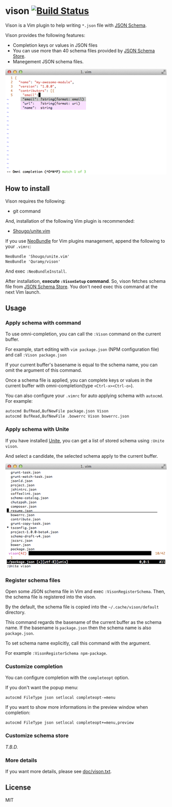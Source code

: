 # vison [![Build Status](https://travis-ci.org/Quramy/vison.svg?branch=master)](https://travis-ci.org/Quramy/vison)

Vison is a Vim plugin to help writing `*.json` file with [JSON Schema](http://json-schema.org/).

Vison provides the following features:

* Completion keys or values in JSON files
 * You can use more than 40 schema files provided by [JSON Schema Store](http://schemastore.org/json/).
* Manegement JSON schema files.

![capture](capt_comp.png)

## How to install

Vison requires the following:

* git command

And, installation of the following Vim plugin is recommended:

* [Shougo/unite.vim](https://github.com/Shougo/unite.vim)

If you use [NeoBundle](https://github.com/Shougo/neobundle.vim) for Vim plugins management, append the following to your `.vimrc`:

```vim
NeoBundle 'Shougo/unite.vim'
NeoBundle 'Quramy/vison'
```

And exec `:NeoBundleInstall`.

After installation, **execute `:VisonSetup` command**.
So, vison fetches schema file from [JSON Schema Store](http://schemastore.org/json/).
You don't need exec this command at the next Vim launch.

## Usage

### Apply schema with command
To use omni-completion, you can call the `:Vison` command on the current buffer.

For example, start editing with `vim package.json` (NPM configuration file) and call `:Vison package.json`

If your current buffer's basename is equal to the schema name, you can omit the argument of this command.

Once a schema file is applied, you can complete keys or values in the current buffer with omni-completion(type `<Ctrl-x><Ctrl-o>`).

You can also configure your `.vimrc` for auto applying schema with `autocmd`.
For example:

```vim
autocmd BufRead,BufNewFile package.json Vison
autocmd BufRead,BufNewFile .bowerrc Vison bowerrc.json
```

### Apply schema with Unite
If you have installed [Unite](https://github.com/Shougo/unite.vim), you can get a list of stored schema using `:Unite vison`.

And select a candidate, the selected schema apply to the current buffer.

![capture](capt_unite.png)

### Register schema files
Open some JSON schema file in Vim and exec `:VisonRegisterSchema`.
Then, the schema file is registered into the vison.

By the default, the schema file is copied into the `~/.cache/vison/default` directory.

This command regards the basename of the current buffer as the schema name.
If the basename is `package.json` then the schema name is also `package.json`.

To set schema name explicitly, call this command with the argument.

For example `:VisonRegisterSchema npm-package`.

### Customize completion
You can configure completion with the `completeopt` option.

If you don't want the popup menu:

```vim
autocmd FileType json setlocal completeopt-=menu
```

If you want to show more informations in the preview window when completion:

```vim
autocmd FileType json setlocal completeopt+=menu,preview
```

### Customize schema store
*T.B.D.*

### More details
If you want more details, please see [doc/vison.txt](doc/vison.txt).

## License
MIT
